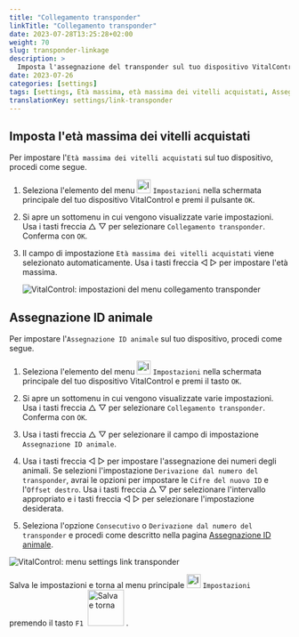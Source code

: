 ```yaml
---
title: "Collegamento transponder"
linkTitle: "Collegamento transponder"
date: 2023-07-28T13:25:28+02:00
weight: 70
slug: transponder-linkage
description: >
  Imposta l'assegnazione del transponder sul tuo dispositivo VitalControl.
date: 2023-07-26
categories: [settings]
tags: [settings, Età massima, età massima dei vitelli acquistati, Assegnazione ID animale]
translationKey: settings/link-transponder
---
```

## Imposta l'età massima dei vitelli acquistati
Per impostare l'`Età massima dei vitelli acquistati` sul tuo dispositivo, procedi come segue.

1. Seleziona l'elemento del menu <img src="/icons/gear.svg" width="25" align="bottom" alt="Impostazioni" /> `Impostazioni` nella schermata principale del tuo dispositivo VitalControl e premi il pulsante `OK`.

2. Si apre un sottomenu in cui vengono visualizzate varie impostazioni. Usa i tasti freccia △ ▽ per selezionare `Collegamento transponder`. Conferma con `OK`.

3. Il campo di impostazione `Età massima dei vitelli acquistati` viene selezionato automaticamente. Usa i tasti freccia ◁ ▷ per impostare l'età massima.

    ![VitalControl: impostazioni del menu collegamento transponder](../images/maximumage.png "Età massima dei vitelli acquistati")

## Assegnazione ID animale

Per impostare l'`Assegnazione ID animale` sul tuo dispositivo, procedi come segue.

1. Seleziona l'elemento del menu <img src="/icons/gear.svg" width="25" align="bottom" alt="Impostazioni" /> `Impostazioni` nella schermata principale del tuo dispositivo VitalControl e premi il tasto `OK`.

2. Si apre un sottomenu in cui vengono visualizzate varie impostazioni. Usa i tasti freccia △ ▽ per selezionare `Collegamento transponder`. Conferma con `OK`.

3. Usa i tasti freccia △ ▽ per selezionare il campo di impostazione `Assegnazione ID animale`.

4. Usa i tasti freccia ◁ ▷ per impostare l'assegnazione dei numeri degli animali. Se selezioni l'impostazione `Derivazione dal numero del transponder`, avrai le opzioni per impostare le `Cifre del nuovo ID` e l'`Offset destro`. Usa i tasti freccia △ ▽ per selezionare l'intervallo appropriato e i tasti freccia ◁ ▷ per selezionare l'impostazione desiderata.

5. Seleziona l'opzione `Consecutivo` o `Derivazione dal numero del transponder` e procedi come descritto nella pagina [Assegnazione ID animale](../animal-registration/#assignment-animal-id).

![VitalControl: menu settings link transponder](../images/assignmentanimalid.png "Assegnazione ID animale")

Salva le impostazioni e torna al menu principale <img src="/icons/gear.svg" width="25" align="bottom" alt="Impostazioni" /> `Impostazioni` premendo il tasto `F1` &nbsp;<img src="/icons/footer/save_exit.svg" width="65" align="bottom" alt="Salva e torna" />&nbsp;.
